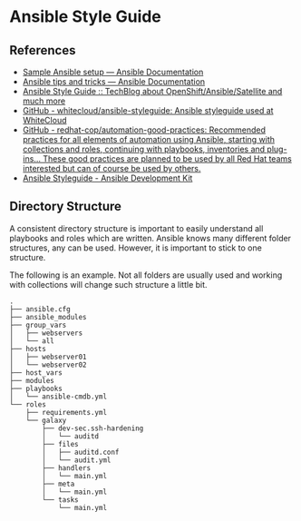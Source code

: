 # Ansible Style Guide

## References

- [Sample Ansible setup — Ansible Documentation](https://docs.ansible.com/ansible/latest/tips_tricks/sample_setup.html#sample-directory-layout)
- [Ansible tips and tricks — Ansible Documentation](https://docs.ansible.com/ansible/latest/tips_tricks/index.html)
- [Ansible Style Guide :: TechBlog about OpenShift/Ansible/Satellite and much more](https://blog.stderr.at/ansible/2021/11/ansible-style-guide/)
- [GitHub - whitecloud/ansible-styleguide: Ansible styleguide used at WhiteCloud](https://github.com/whitecloud/ansible-styleguide)
- [GitHub - redhat-cop/automation-good-practices: Recommended practices for all elements of automation using Ansible, starting with collections and roles, continuing with playbooks, inventories and plug-ins... These good practices are planned to be used by all Red Hat teams interested but can of course be used by others.](https://github.com/redhat-cop/automation-good-practices)
- [Ansible Styleguide - Ansible Development Kit](https://lean-delivery.com/ansible-development-kit/docs/ansible_style_guide)

## Directory Structure

A consistent directory structure is important to easily understand all playbooks and roles which are written. Ansible
knows many different folder structures, any can be used. However, it is important to stick to one structure.

The following is an example. Not all folders are usually used and working with collections will change such structure a
little bit.

```
.
├── ansible.cfg
├── ansible_modules
├── group_vars
│   ├── webservers
│   └── all
├── hosts
│   ├── webserver01
│   └── webserver02
├── host_vars
├── modules
├── playbooks
│   └── ansible-cmdb.yml
└── roles
    ├── requirements.yml
    └── galaxy
        ├── dev-sec.ssh-hardening
        │   └── auditd
        ├── files
        │   ├── auditd.conf
        │   └── audit.yml
        ├── handlers
        │   └── main.yml
        ├── meta
        │   └── main.yml
        └── tasks
            └── main.yml
```

